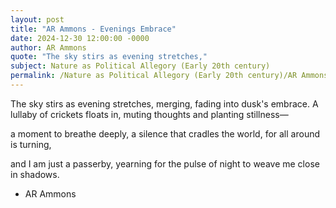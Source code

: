 ```yaml
---
layout: post
title: "AR Ammons - Evenings Embrace"
date: 2024-12-30 12:00:00 -0000
author: AR Ammons
quote: "The sky stirs as evening stretches,"
subject: Nature as Political Allegory (Early 20th century)
permalink: /Nature as Political Allegory (Early 20th century)/AR Ammons/AR Ammons - Evenings Embrace
---
```


The sky stirs as evening stretches,
merging, fading into dusk's embrace.
A lullaby of crickets floats in,
muting thoughts and planting stillness—


a moment to breathe deeply,
a silence that cradles the world,
for all around is turning,

and I am just a passerby,
yearning for the pulse of night
to weave me close in shadows.


- AR Ammons
